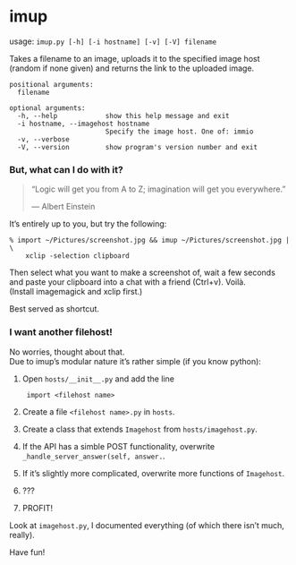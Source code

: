 imup
====

usage: `imup.py [-h] [-i hostname] [-v] [-V] filename`

Takes a filename to an image, uploads it to the specified image host (random
if none given) and returns the link to the uploaded image.

    positional arguments:
      filename

    optional arguments:
      -h, --help            show this help message and exit
      -i hostname, --imagehost hostname
                            Specify the image host. One of: immio
      -v, --verbose
      -V, --version         show program's version number and exit


### But, what can I do with it?

> “Logic will get you from A to Z; imagination will get you everywhere.”
> 
> — Albert Einstein

It’s entirely up to you, but try the following:

    % import ~/Pictures/screenshot.jpg && imup ~/Pictures/screenshot.jpg | \
        xclip -selection clipboard

Then select what you want to make a screenshot of, wait a few seconds and paste 
your clipboard into a chat with a friend (Ctrl+v). Voilà.  
(Install imagemagick and xclip first.)

Best served as shortcut.


### I want another filehost!

No worries, thought about that.  
Due to imup’s modular nature it’s rather simple (if you know python):

1. Open `hosts/__init__.py` and add the line

        import <filehost name>

2. Create a file `<filehost name>.py` in `hosts`.
3. Create a class that extends `Imagehost` from `hosts/imagehost.py`.
4. If the API has a simble POST functionality, overwrite 
   `_handle_server_answer(self, answer.`.
5. If it’s slightly more complicated, overwrite more functions of `Imagehost`.
6. ???
7. PROFIT!

Look at `imagehost.py`, I documented everything (of which there isn’t much, 
really).

Have fun!
